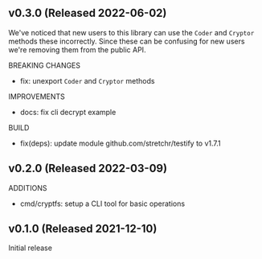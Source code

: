 ## v0.3.0 (Released 2022-06-02)

We've noticed that new users to this library can use the `Coder` and `Cryptor` methods these incorrectly.
Since these can be confusing for new users we're removing them from the public API.

BREAKING CHANGES

- fix: unexport `Coder` and `Cryptor` methods

IMPROVEMENTS

- docs: fix cli decrypt example

BUILD

- fix(deps): update module github.com/stretchr/testify to v1.7.1

## v0.2.0 (Released 2022-03-09)

ADDITIONS

- cmd/cryptfs: setup a CLI tool for basic operations

## v0.1.0 (Released 2021-12-10)

Initial release
